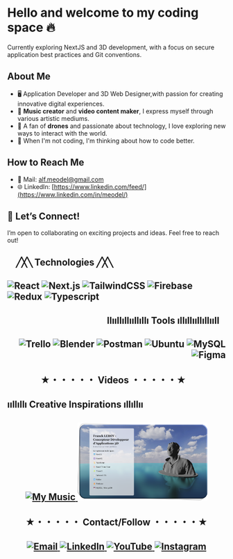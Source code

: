 # Hello and welcome to my coding space 🔥

<!-- 🖥️📀🔰☄️🌈📍📈🏷️🔖📲📱📞🔥🎨🧨💣🙀😼🐱🎵🎹🎞️📸🎸🎧 -->

Currently exploring NextJS and 3D development, with a focus on secure application best practices and Git conventions.

## About Me

- 🖥️ Application Developer and 3D Web Designer,with passion for creating innovative digital experiences.
- 🎹 **Music creator** and **video content maker**, I express myself through various artistic mediums.
- 🚀 A fan of **drones** and passionate about technology, I love exploring new ways to interact with the world.
- 🌈 When I'm not coding, I'm thinking about how to code better.




## How to Reach Me
- 📩 Mail: alf.meodel@gmail.com
- 🌐 LinkedIn: [https://www.linkedin.com/feed/](https://www.linkedin.com/in/meodel/)

## 🎉 Let’s Connect!
I’m open to collaborating on exciting projects and ideas. Feel free to reach out!

<!--   ╱╲╱╳╲╱╲ -->
<!--   title  -->
<h2 align="left"> &nbsp;&nbsp;&nbsp;&nbsp;╱╳╲ Technologies ╱╳╲ <h2/>

  <p align="left">
  <img src="https://cdn.jsdelivr.net/gh/devicons/devicon/icons/react/react-original-wordmark.svg" alt="React" width="50" height="50"/>
  <img src="https://cdn.jsdelivr.net/gh/devicons/devicon@latest/icons/nextjs/nextjs-original.svg" alt="Next.js" width="50" height="50"/>
  <img src="https://cdn.jsdelivr.net/gh/devicons/devicon@latest/icons/tailwindcss/tailwindcss-original.svg" alt="TailwindCSS" width="50" height="50"/>
  <img src="https://cdn.jsdelivr.net/gh/devicons/devicon/icons/firebase/firebase-plain-wordmark.svg" alt="Firebase" width="50" height="50"/>
    <img src="https://cdn.jsdelivr.net/gh/devicons/devicon@latest/icons/redux/redux-original.svg" alt="Redux" width="50" height="50"/>
    <img src="https://cdn.jsdelivr.net/gh/devicons/devicon@latest/icons/typescript/typescript-original.svg" alt="Typescript" width="50" height="50"/>
</p>

<h2 align="right"> llııllıllııllıllı Tools ıllıllııllıllııll &nbsp;&nbsp;<h2/>
 <div>
  <p align="right">
<!--   <img src="https://cdn.jsdelivr.net/gh/devicons/devicon/icons/javascript/javascript-original.svg" alt="JavaScript" width="50" height="50"/> -->
    <img src="https://cdn.jsdelivr.net/gh/devicons/devicon@latest/icons/trello/trello-original.svg" alt="Trello" width="50" height="50"/>
  <img src="https://cdn.jsdelivr.net/gh/devicons/devicon@latest/icons/blender/blender-original.svg" alt="Blender" width="50" height="50"/>
    <img src="https://cdn.jsdelivr.net/gh/devicons/devicon@latest/icons/postman/postman-original.svg" alt="Postman" width="50" height="50"/>
    <img src="https://cdn.jsdelivr.net/gh/devicons/devicon@latest/icons/ubuntu/ubuntu-original.svg" alt="Ubuntu" width="50" height="50"/>
  <img src="https://cdn.jsdelivr.net/gh/devicons/devicon@latest/icons/mysql/mysql-original.svg" alt="MySQL" width="50" height="50"/>
    <img src="https://cdn.jsdelivr.net/gh/devicons/devicon@latest/icons/figma/figma-original.svg" alt="Figma" width="50" height="50"/>
  
</p>
</div>

<h2 align="center">  ★・・・・・ Videos ・・・・・★ &nbsp;&nbsp;<h2/>

<h2 align="left"> ııllıllı Creative Inspirations ıllıllıı  &nbsp;&nbsp;<h2/>
<!-- Here’s one of my latest FIRST PROMO tracks that you can listen to: -->

<div align="center">
  <a href="https://www.youtube.com/watch?v=OjHEztVjVTw" target="_blank">
      <img src="https://img.youtube.com/vi/OjHEztVjVTw/maxresdefault.jpg" alt="My Music" width="300"/>
  </a>

  <a href="https://lf-portefolio-1cf6027222ef.herokuapp.com/?fbclid=IwY2xjawGUdPxleHRuA2FlbQIxMAABHbfWuWYLDOmoI0Aeh31eEXJTEydNwXoZZW2hHtAfqTuAqEQTwExi4og6Bw_aem_0TdROn6Lwxgd_CQx13WMxA" target="_blank">
      <img src="./img/pf.png" alt="pf" width="300"/>
  </a>

  <!-- <a href="https://www.youtube.com/watch?v=ThirdVideoID" target="_blank">
      <img src="https://img.youtube.com/vi/ThirdVideoID/maxresdefault.jpg" alt="Third Music" width="300"/>
  </a> -->

</div>

<h2 align="center"> ★・・・・・ Contact/Follow ・・・・・★ <h2/>

<p align="center">
  <!-- Mail -->
  <a href="mailto:alf.meodel@gmail.com" target="_blank">
    <img src="https://img.icons8.com/fluent/48/000000/mail.png" alt="Email" width="60" height="60"/>
  </a>
  
  <!-- LinkedIn -->
  <a href="https://www.linkedin.com/in/meodel/" target="_blank">
    <img src="https://cdn.jsdelivr.net/gh/devicons/devicon/icons/linkedin/linkedin-original.svg" alt="LinkedIn" width="60" height="60"/>
  </a>
  
  <!-- YouTube -->
  <a href="https://youtube.com/@meodel4014?feature=shared" target="_blank">
    <img src="https://img.icons8.com/fluent/48/000000/youtube-play.png" alt="YouTube" width="60" height="60"/>
  </a>
  
  <!-- Instagram -->
  <a href="https://www.instagram.com/alf_meodel/" target="_blank">
    <img src="https://img.icons8.com/fluent/48/000000/instagram-new.png" alt="Instagram" width="60" height="60"/>
  </a>
</p>
